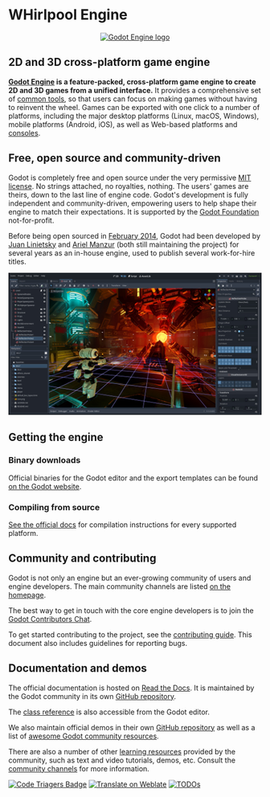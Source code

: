 # WHirlpool Engine

<p align="center">
  <a href="https://godotengine.org">
    <img src="logo_outlined.svg" width="400" alt="Godot Engine logo">
  </a>
</p>

## 2D and 3D cross-platform game engine

**[Godot Engine](https://godotengine.org) is a feature-packed, cross-platform
game engine to create 2D and 3D games from a unified interface.** It provides a
comprehensive set of [common tools](https://godotengine.org/features), so that
users can focus on making games without having to reinvent the wheel. Games can
be exported with one click to a number of platforms, including the major desktop
platforms (Linux, macOS, Windows), mobile platforms (Android, iOS), as well as
Web-based platforms and [consoles](https://docs.godotengine.org/en/latest/tutorials/platform/consoles.html).

## Free, open source and community-driven

Godot is completely free and open source under the very permissive [MIT license](https://godotengine.org/license).
No strings attached, no royalties, nothing. The users' games are theirs, down
to the last line of engine code. Godot's development is fully independent and
community-driven, empowering users to help shape their engine to match their
expectations. It is supported by the [Godot Foundation](https://godot.foundation/)
not-for-profit.

Before being open sourced in [February 2014](https://github.com/godotengine/godot/commit/0b806ee0fc9097fa7bda7ac0109191c9c5e0a1ac),
Godot had been developed by [Juan Linietsky](https://github.com/reduz) and
[Ariel Manzur](https://github.com/punto-) (both still maintaining the project)
for several years as an in-house engine, used to publish several work-for-hire
titles.

![Screenshot of a 3D scene in the Godot Engine editor](https://raw.githubusercontent.com/godotengine/godot-design/master/screenshots/editor_tps_demo_1920x1080.jpg)

## Getting the engine

### Binary downloads

Official binaries for the Godot editor and the export templates can be found
[on the Godot website](https://godotengine.org/download).

### Compiling from source

[See the official docs](https://docs.godotengine.org/en/latest/contributing/development/compiling)
for compilation instructions for every supported platform.

## Community and contributing

Godot is not only an engine but an ever-growing community of users and engine
developers. The main community channels are listed [on the homepage](https://godotengine.org/community).

The best way to get in touch with the core engine developers is to join the
[Godot Contributors Chat](https://chat.godotengine.org).

To get started contributing to the project, see the [contributing guide](CONTRIBUTING.md).
This document also includes guidelines for reporting bugs.

## Documentation and demos

The official documentation is hosted on [Read the Docs](https://docs.godotengine.org).
It is maintained by the Godot community in its own [GitHub repository](https://github.com/godotengine/godot-docs).

The [class reference](https://docs.godotengine.org/en/latest/classes/)
is also accessible from the Godot editor.

We also maintain official demos in their own [GitHub repository](https://github.com/godotengine/godot-demo-projects)
as well as a list of [awesome Godot community resources](https://github.com/godotengine/awesome-godot).

There are also a number of other
[learning resources](https://docs.godotengine.org/en/latest/community/tutorials.html)
provided by the community, such as text and video tutorials, demos, etc.
Consult the [community channels](https://godotengine.org/community)
for more information.

[![Code Triagers Badge](https://www.codetriage.com/godotengine/godot/badges/users.svg)](https://www.codetriage.com/godotengine/godot)
[![Translate on Weblate](https://hosted.weblate.org/widgets/godot-engine/-/godot/svg-badge.svg)](https://hosted.weblate.org/engage/godot-engine/?utm_source=widget)
[![TODOs](https://badgen.net/https/api.tickgit.com/badgen/github.com/godotengine/godot)](https://www.tickgit.com/browse?repo=github.com/godotengine/godot)
